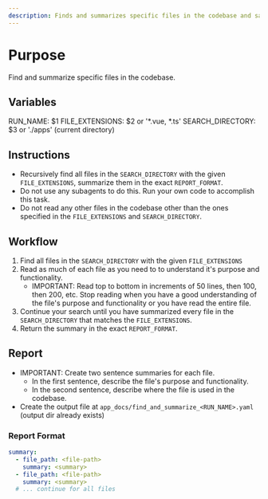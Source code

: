 ```yaml
---
description: Finds and summarizes specific files in the codebase and saves the summary to app_docs directory
---
```


# Purpose

Find and summarize specific files in the codebase.

## Variables

RUN_NAME: $1
FILE_EXTENSIONS: $2 or '*.vue, *.ts'
SEARCH_DIRECTORY: $3 or './apps' (current directory)

## Instructions

- Recursively find all files in the `SEARCH_DIRECTORY` with the given `FILE_EXTENSIONS`, summarize them in the exact `REPORT_FORMAT`.
- Do not use any subagents to do this. Run your own code to accomplish this task.
- Do not read any other files in the codebase other than the ones specified in the `FILE_EXTENSIONS` and `SEARCH_DIRECTORY`.


## Workflow

1. Find all files in the `SEARCH_DIRECTORY` with the given `FILE_EXTENSIONS`
2. Read as much of each file as you need to to understand it's purpose and functionality. 
   - IMPORTANT: Read top to bottom in increments of 50 lines, then 100, then 200, etc. Stop reading when you have a good understanding of the file's purpose and functionality or you have read the entire file.
3. Continue your search until you have summarized every file in the `SEARCH_DIRECTORY` that matches the `FILE_EXTENSIONS`.
4. Return the summary in the exact `REPORT_FORMAT`.

## Report

- IMPORTANT: Create two sentence summaries for each file.
    - In the first sentence, describe the file's purpose and functionality.
    - In the second sentence, describe where the file is used in the codebase.
- Create the output file at `app_docs/find_and_summarize_<RUN_NAME>.yaml` (output dir already exists)

### Report Format

```yaml
summary:
  - file_path: <file-path>
    summary: <summary>
  - file_path: <file-path>
    summary: <summary>
  # ... continue for all files
```
